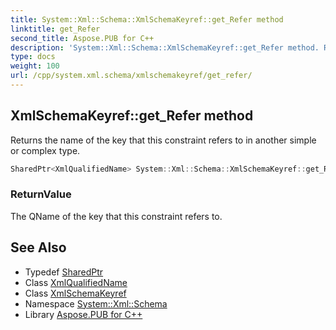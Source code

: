 ```yaml
---
title: System::Xml::Schema::XmlSchemaKeyref::get_Refer method
linktitle: get_Refer
second_title: Aspose.PUB for C++
description: 'System::Xml::Schema::XmlSchemaKeyref::get_Refer method. Returns the name of the key that this constraint refers to in another simple or complex type in C++.'
type: docs
weight: 100
url: /cpp/system.xml.schema/xmlschemakeyref/get_refer/
---
```

## XmlSchemaKeyref::get_Refer method


Returns the name of the key that this constraint refers to in another simple or complex type.

```cpp
SharedPtr<XmlQualifiedName> System::Xml::Schema::XmlSchemaKeyref::get_Refer()
```


### ReturnValue

The QName of the key that this constraint refers to.

## See Also

* Typedef [SharedPtr](../../../system/sharedptr/)
* Class [XmlQualifiedName](../../../system.xml/xmlqualifiedname/)
* Class [XmlSchemaKeyref](../)
* Namespace [System::Xml::Schema](../../)
* Library [Aspose.PUB for C++](../../../)
